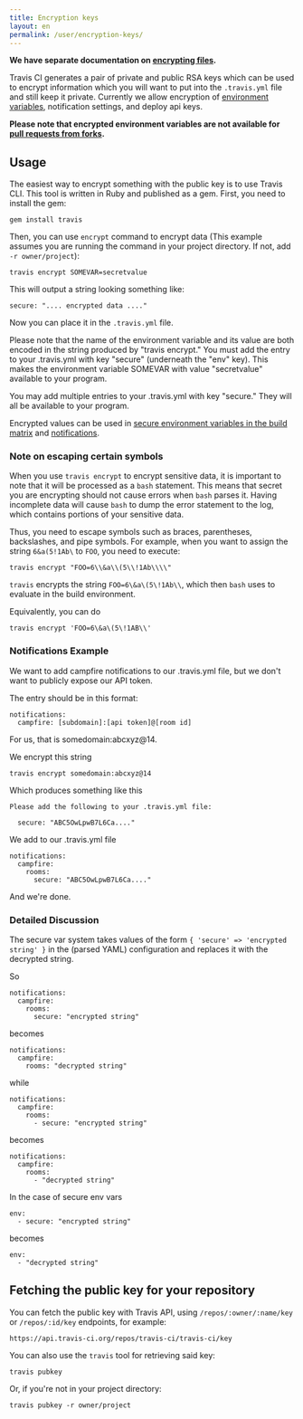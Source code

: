 ```yaml
---
title: Encryption keys
layout: en
permalink: /user/encryption-keys/
---
```


**We have separate documentation on [encrypting files](/user/encrypting-files/).**

Travis CI generates a pair of private and public RSA keys which can be used
to encrypt information which you will want to put into the `.travis.yml` file and
still keep it private. Currently we allow encryption of
[environment variables](/user/environment-variables/), notification settings, and deploy api keys.

**Please note that encrypted environment variables are not available for [pull requests from forks](/user/pull-requests#security-restrictions-when-testing-pull-requests).**

## Usage

The easiest way to encrypt something with the public key is to use Travis CLI.
This tool is written in Ruby and published as a gem. First, you need to install
the gem:

    gem install travis

Then, you can use `encrypt` command to encrypt data (This example assumes you are running the command in your project directory. If not, add `-r owner/project`):

    travis encrypt SOMEVAR=secretvalue

This will output a string looking something like:

    secure: ".... encrypted data ...."

Now you can place it in the `.travis.yml` file.

Please note that the name of the environment variable and its value are both encoded in the string produced by "travis encrypt." You must add the entry to your .travis.yml with key "secure" (underneath the "env" key). This makes the environment variable SOMEVAR with value "secretvalue" available to your program.

You may add multiple entries to your .travis.yml with key "secure." They will all be available to your program.

Encrypted values can be used in
[secure environment variables in the build matrix](/user/environment-variables#defining-variables-in-travisyml)
and [notifications](/user/notifications).

### Note on escaping certain symbols

When you use `travis encrypt` to encrypt sensitive data, it is important to note that it will
be processed as a `bash` statement.
This means that secret you are encrypting should not cause errors when `bash` parses it.
Having incomplete data will cause `bash` to dump the error statement to the log, which
contains portions of your sensitive data.

Thus, you need to escape symbols such as braces, parentheses, backslashes, and pipe symbols.
For example, when you want to assign the string `6&a(5!1Ab\` to `FOO`, you need to execute:

    travis encrypt "FOO=6\\&a\\(5\\!1Ab\\\\"

`travis` encrypts the string `FOO=6\&a\(5\!1Ab\\`, which then `bash` uses to evaluate in the build environment.

Equivalently, you can do

    travis encrypt 'FOO=6\&a\(5\!1AB\\'

### Notifications Example

We want to add campfire notifications to our .travis.yml file, but we don't want to publicly expose our API token.

The entry should be in this format:

    notifications:
      campfire: [subdomain]:[api token]@[room id]

For us, that is somedomain:abcxyz@14.

We encrypt this string

    travis encrypt somedomain:abcxyz@14

Which produces something like this

    Please add the following to your .travis.yml file:

      secure: "ABC5OwLpwB7L6Ca...."

We add to our .travis.yml file

    notifications:
      campfire:
        rooms:
          secure: "ABC5OwLpwB7L6Ca...."

And we're done.

### Detailed Discussion

The secure var system takes values of the form ```{ 'secure' => 'encrypted string' }``` in the (parsed YAML) configuration and replaces it with the decrypted string.

So

    notifications:
      campfire:
        rooms:
          secure: "encrypted string"

becomes

    notifications:
      campfire:
        rooms: "decrypted string"

while

    notifications:
      campfire:
        rooms:
          - secure: "encrypted string"

becomes

    notifications:
      campfire:
        rooms:
          - "decrypted string"

In the case of secure env vars

    env:
      - secure: "encrypted string"

becomes

    env:
      - "decrypted string"

## Fetching the public key for your repository

You can fetch the public key with Travis API, using `/repos/:owner/:name/key` or
`/repos/:id/key` endpoints, for example:

    https://api.travis-ci.org/repos/travis-ci/travis-ci/key

You can also use the `travis` tool for retrieving said key:

    travis pubkey

Or, if you're not in your project directory:

    travis pubkey -r owner/project
